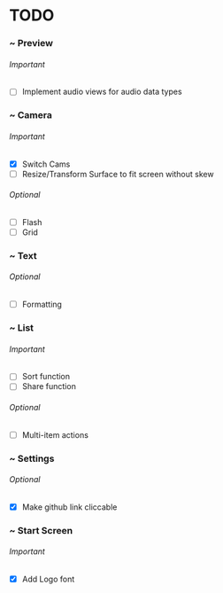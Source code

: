 # TODO

### ~ Preview

###### Important

* [ ] Implement audio views for audio data types

### ~ Camera

###### Important

* [x] Switch Cams 
* [ ] Resize/Transform Surface to fit screen without skew

###### Optional

* [ ] Flash
* [ ] Grid

### ~ Text

###### Optional

* [ ] Formatting

### ~ List

###### Important

* [ ] Sort function
* [ ] Share function

###### Optional

* [ ] Multi-item actions

### ~ Settings

###### Optional

* [x] Make github link cliccable

### ~ Start Screen

###### Important

* [x] Add Logo font
